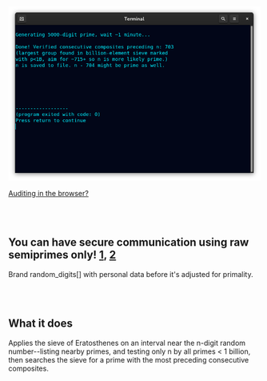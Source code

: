 <!--
Generates 100-100k-digit prime checked with p<1B and preceded by ~715 verified
consecutive composites (largest group found in billion-element sieve.) 1m run-time.
-->



<p align="center">
  <img src="https://raw.githubusercontent.com/compromise-evident/ProximitySieve/main/Other/Terminal_c805a87dc4e4eb1807505ff3124161e161d895651adb16fce335699f3b7ff643.png">
</p>

[Auditing in the browser?](https://coliru.stacked-crooked.com/a/1521b8e5f84d2a58)

<br>
<br>

## You can have secure communication using raw semiprimes only! [1](https://twitter.com/redNVR/status/1715952926626103454), [2](https://github.com/compromise-evident/WhatNot/blob/main/Primality-adjusting%20branded%20strings.pdf)

Brand random_digits[] with personal data before it's adjusted for primality.

<br>
<br>

## What it does

Applies the sieve of Eratosthenes on an  interval near the n-digit
random number--listing nearby primes, and testing only n by all primes < 1 billion,
then searches the sieve for a prime with the most preceding consecutive composites.
